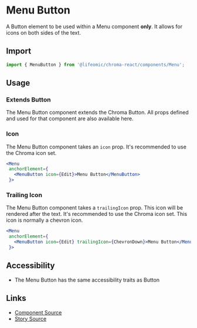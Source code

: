 # Menu Button

A Button element to be used within a Menu component **only**. It allows for
icons on both sides of the text.

## Import

```js
import { MenuButton } from '@lifeomic/chroma-react/components/Menu';
```

<!-- STORY -->

## Usage

### Extends Button

The Menu Button component extends the Chroma Button. All props defined and used
for that component are also available here.

### Icon

The Menu Button component takes an `icon` prop. It's recommended to use the
Chroma icon set.

```jsx
<Menu
 anchorElement={
   <MenuButton icon={Edit}>Menu Button</MenuButton>
 }>
```

### Trailing Icon

The Menu Button component takes a `trailingIcon` prop. This icon will be
rendered after the text. It's recommended to use the Chroma icon set. This icon
is normally a chevron icon.

```jsx
<Menu
 anchorElement={
   <MenuButton icon={Edit} trailingIcon={ChevronDown}>Menu Button</MenuButton>
 }>
```

## Accessibility

- The Menu Button has the same accessibility traits as Button

## Links

- [Component Source](https://github.com/lifeomic/chroma-react/blob/master/src/components/Menu/MenuButton.tsx)
- [Story Source](https://github.com/lifeomic/chroma-react/blob/master/stories/components/Menu/MenuButton.stories.tsx)
